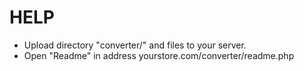 HELP
====
* Upload directory "converter/" and files to your server.
* Open "Readme" in address yourstore.com/converter/readme.php
